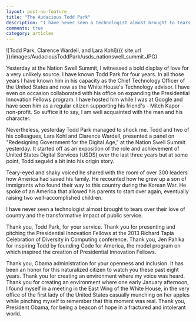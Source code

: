 ```yaml
---
layout: post-no-feature
title: "The Audacious Todd Park"
description: "I have never seen a technologist almost brought to tears over their love of country and the transformative impact of public service."
comments: true
category: articles
---
```


![Todd Park, Clarence Wardell, and Lara Kohl]({{ site.url }}/images/AudaciousToddPark/usds_nationswell_summit.JPG)

Yesterday at the Nation Swell Summit, I witnessed a bold display of love for a very unlikely source. I have known Todd Park for four years. In all those years I have known him in his capacity as the Chief Technology Officer of the United States and now as the White House's Technology advisor. I have even on occasion collaborated with his office on expanding the Presidential Innovation Fellows program. I have hosted him while I was at Google and have seen him as a regular citizen supporting his friend's - Mitch Kapor - non-profit. So suffice it to say, I am well acquainted with the man and his character.

Nevertheless, yesterday Todd Park managed to shock me. Todd and two of his colleagues, Lara Kohl and Clarence Wardell, presented a panel on "Redesigning Government for the Digital Age," at the Nation Swell Summit yesterday. It started off as an exposition of the role and achievement of United States Digital Services (USDS) over the last three years but at some point, Todd seguéd a bit into his origin story.

Teary-eyed and shaky voiced he shared with the room of over 300 leaders how America had saved his family. He recounted how he grew up a son of immigrants who found their way to this country during the Korean War. He spoke of an America that allowed his parents to start over again, eventually raising two well-accomplished children.

I have never seen a technologist almost brought to tears over their love of country and the transformative impact of public service.

Thank you, Todd Park, for your service. Thank you for presenting and pitching the Presidential Innovation Fellows at the 2013 Richard Tapia Celebration of Diversity in Computing conference. Thank you, Jen Pahlka for inspiring Todd by founding Code for America, the model program on which inspired the creation of Presidential Innovation Fellows.

Thank you, Obama administration for your openness and inclusion. It has been an honor for this naturalized citizen to watch you these past eight years. Thank you for creating an environment where my voice was heard. Thank you for creating an environment where one early January afternoon, I found myself in a meeting in the East Wing of the White House, in the very office of the first lady of the United States casually munching on her apples while pinching myself to remember that this moment was real. Thank you, President Obama, for being a beacon of hope in a fractured and intolerant world.
